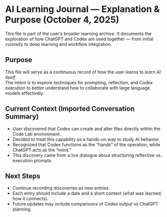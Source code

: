 # AI Learning Journal — Explanation & Purpose (October 4, 2025)
This file is part of the user’s broader learning archive. It documents the exploration of how ChatGPT and Codex are used together — from initial curiosity to deep learning and workflow integration.

## Purpose
This file will serve as a continuous record of how the user learns to *learn AI itself*.  
The intent is to explore techniques for prompting, reflection, and Codex execution to better understand how to collaborate with large language models effectively.

## Current Context (Imported Conversation Summary)
- User discovered that Codex can create and alter files directly within the Code Lab environment.
- Decided to treat this capability as a hands-on way to study AI behavior.
- Recognized that Codex functions as the “hands” of the operation, while ChatGPT acts as the “mind.”
- This discovery came from a live dialogue about structuring reflective vs. execution prompts.

## Next Steps
- Continue recording discoveries as new entries.
- Each entry should include a date and a short context (what was learned, how it connects).
- Future updates may include comparisons of Codex output vs ChatGPT planning.
